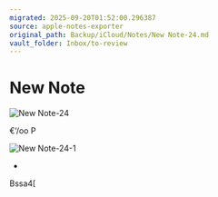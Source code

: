 ```yaml
---
migrated: 2025-09-20T01:52:00.296387
source: apple-notes-exporter
original_path: Backup/iCloud/Notes/New Note-24.md
vault_folder: Inbox/to-review
---
```

# New Note

![New Note-24](images/New%20Note-24.png)

€‘/oo	P 

![New Note-24-1](images/New%20Note-24-1.png)

* 

Bssa4[
